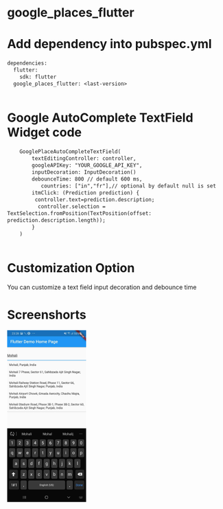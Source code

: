 # google_places_flutter

# Add dependency into pubspec.yml

```
dependencies:
  flutter:
    sdk: flutter
  google_places_flutter: <last-version>
  
```  

# Google AutoComplete TextField Widget code


```
    GooglePlaceAutoCompleteTextField(
        textEditingController: controller,
        googleAPIKey: "YOUR_GOOGLE_API_KEY",
        inputDecoration: InputDecoration()
        debounceTime: 800 // default 600 ms,
           countries: ["in","fr"],// optional by default null is set
        itmClick: (Prediction prediction) {
         controller.text=prediction.description;
          controller.selection = TextSelection.fromPosition(TextPosition(offset: prediction.description.length));
        }
    )
    
```
# Customization Option
 You can customize a text field input decoration and debounce time 

# Screenshorts
<img src="sample.jpg" height="400">

